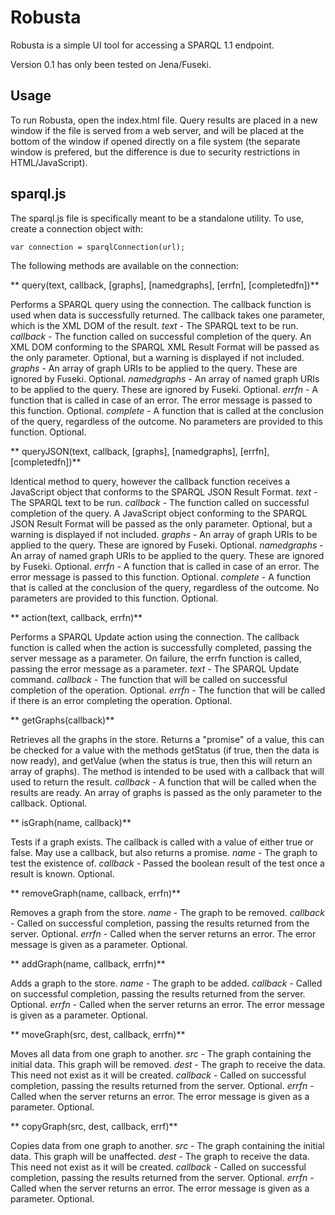# Robusta

Robusta is a simple UI tool for accessing a SPARQL 1.1 endpoint.

Version 0.1 has only been tested on Jena/Fuseki.

## Usage

To run Robusta, open the index.html file. Query results are placed in a new window if the file is served from a web server, and will be placed at the bottom of the window if opened directly on a file system (the separate window is prefered, but the difference is due to security restrictions in HTML/JavaScript).

## sparql.js

The sparql.js file is specifically meant to be a standalone utility. To use, create a connection object with:

    var connection = sparqlConnection(url);

The following methods are available on the connection:

** query(text, callback, [graphs], [namedgraphs], [errfn], [completedfn])**

  Performs a SPARQL query using the connection. The callback function is used when data is successfully returned. The callback takes one parameter, which is the XML DOM of the result.
  *text* - The SPARQL text to be run.
  *callback* - The function called on successful completion of the query. An XML DOM conforming to the SPARQL XML Result Format will be passed as the only parameter. Optional, but a warning is displayed if not included.
  *graphs* - An array of graph URIs to be applied to the query. These are ignored by Fuseki. Optional.
  *namedgraphs* - An array of named graph URIs to be applied to the query. These are ignored by Fuseki. Optional.
  *errfn* - A function that is called in case of an error. The error message is passed to this function. Optional.
  *complete* - A function that is called at the conclusion of the query, regardless of the outcome. No parameters are provided to this function. Optional.


** queryJSON(text, callback, [graphs], [namedgraphs], [errfn], [completedfn])**

  Identical method to query, however the callback function receives a JavaScript object that conforms to the SPARQL JSON Result Format.
  *text* - The SPARQL text to be run.
  *callback* - The function called on successful completion of the query. A JavaScript object conforming to the SPARQL JSON Result Format will be passed as the only parameter. Optional, but a warning is displayed if not included.
  *graphs* - An array of graph URIs to be applied to the query. These are ignored by Fuseki. Optional.
  *namedgraphs* - An array of named graph URIs to be applied to the query. These are ignored by Fuseki. Optional.
  *errfn* - A function that is called in case of an error. The error message is passed to this function. Optional.
  *complete* - A function that is called at the conclusion of the query, regardless of the outcome. No parameters are provided to this function. Optional.


** action(text, callback, errfn)**

  Performs a SPARQL Update action using the connection. The callback function is called when the action is successfully completed, passing the server message as a parameter. On failure, the errfn function is called, passing the error message as a parameter.
  *text* - The SPARQL Update command.
  *callback* - The function that will be called on successful completion of the operation. Optional.
  *errfn* - The function that will be called if there is an error completing the operation. Optional.


** getGraphs(callback)**

  Retrieves all the graphs in the store. Returns a "promise" of a value, this can be checked for a value with the methods getStatus (if true, then the data is now ready), and getValue (when the status is true, then this will return an array of graphs). The method is intended to be used with a callback that will used to return the result.
  *callback* - A function that will be called when the results are ready. An array of graphs is passed as the only parameter to the callback. Optional.


** isGraph(name, callback)**

  Tests if a graph exists. The callback is called with a value of either true or false. May use a callback, but also returns a promise.
  *name* - The graph to test the existence of.
  *callback* - Passed the boolean result of the test once a result is known. Optional.


** removeGraph(name, callback, errfn)**

  Removes a graph from the store.
  *name* - The graph to be removed.
  *callback* - Called on successful completion, passing the results returned from the server. Optional.
  *errfn* - Called when the server returns an error. The error message is given as a parameter. Optional.


** addGraph(name, callback, errfn)**

  Adds a graph to the store.
  *name* - The graph to be added.
  *callback* - Called on successful completion, passing the results returned from the server. Optional.
  *errfn* - Called when the server returns an error. The error message is given as a parameter. Optional.


** moveGraph(src, dest, callback, errfn)**

  Moves all data from one graph to another.
  *src* - The graph containing the initial data. This graph will be removed.
  *dest* - The graph to receive the data. This need not exist as it will be created.
  *callback* - Called on successful completion, passing the results returned from the server. Optional.
  *errfn* - Called when the server returns an error. The error message is given as a parameter. Optional.


** copyGraph(src, dest, callback, errf)**

  Copies data from one graph to another.
  *src* - The graph containing the initial data. This graph will be unaffected.
  *dest* - The graph to receive the data. This need not exist as it will be created.
  *callback* - Called on successful completion, passing the results returned from the server. Optional.
  *errfn* - Called when the server returns an error. The error message is given as a parameter. Optional.

